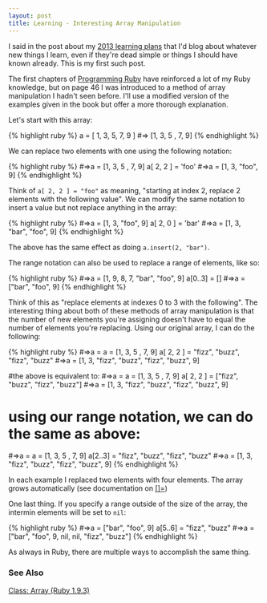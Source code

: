 ```yaml
---
layout: post
title: Learning - Interesting Array Manipulation
---
```

<p>I said in the post about my <a href="http://ericfarkas.com/posts/learning-plan-for-2013/">2013 learning plans</a> that I'd blog about whatever new things I learn, even if they're dead simple or things I should have known already.  This is my first such post.</p>

<p>The first chapters of <a href="http://pragprog.com/book/ruby3/programming-ruby-1-9">Programming Ruby</a> have reinforced a lot of my Ruby knowledge, but on page 46 I was introduced to a method of array manipulation I hadn't seen before. I'll use a modified version of the examples given in the book but offer a more thorough explanation.</p>

<p>Let's start with this array:</p>

<p>
{% highlight ruby %}
a = [ 1, 3, 5, 7, 9 ]
#=> [1, 3, 5 , 7, 9]
{% endhighlight %}
</p>

<p>We can replace two elements with one using the following notation:</p>

<p>
{% highlight ruby %}
#=>a = [1, 3, 5 , 7, 9]
a[ 2, 2 ] = 'foo'
#=>a = [1, 3, "foo", 9]
{% endhighlight %}
</p>

<p>Think of <code>a[ 2, 2 ] = "foo"</code> as meaning, "starting at index 2, replace 2 elements with the following value".  We can modify the same notation to insert a value but not replace anything in the array:</p>

<p>
{% highlight ruby %}
#=>a = [1, 3, "foo", 9]
a[ 2, 0 ] = 'bar'
#=>a = [1, 3, "bar", "foo", 9]
{% endhighlight %}
</p>

<p>The above has the same effect as doing <code>a.insert(2, "bar")</code>.

<p>The range notation can also be used to replace a range of elements, like so:</p>

<p>
{% highlight ruby %}
#=>a = [1, 9, 8, 7, "bar", "foo", 9]
a[0..3] = []
#=>a = ["bar", "foo", 9]
{% endhighlight %}
</p>

<p>Think of this as "replace elements at indexes 0 to 3 with the following".  The interesting thing about both of these methods of array manipulation is that the number of new elements you're assigning doesn't have to equal the number of elements you're replacing.  Using our original array, I can do the following:</p>

<p>
{% highlight ruby %}
#=>a = a = [1, 3, 5 , 7, 9]
a[ 2, 2 ] = "fizz", "buzz", "fizz", "buzz"
#=>a = [1, 3, "fizz", "buzz", "fizz", "buzz", 9]

#the above is equivalent to:
#=>a = a = [1, 3, 5 , 7, 9]
a[ 2, 2 ] = ["fizz", "buzz", "fizz", "buzz"]
#=>a = [1, 3, "fizz", "buzz", "fizz", "buzz", 9]

# using our range notation, we can do the same as above:

#=>a = a = [1, 3, 5 , 7, 9]
a[2..3] = "fizz", "buzz", "fizz", "buzz"
#=>a = [1, 3, "fizz", "buzz", "fizz", "buzz", 9]
{% endhighlight %}
</p>

<p>In each example I replaced two elements with four elements.  The array grows automatically (see documentation on <a href="http://www.ruby-doc.org/core-1.9.3/Array.html#method-i-5B-5D-3D">[]=</a>)</p>

<p>One last thing.  If you specify a range outside of the size of the array, the intermin elements will be set to <code>nil</code>:</p>

<p>
{% highlight ruby %}
#=>a = ["bar", "foo", 9]
a[5..6] = "fizz", "buzz"
#=>a = ["bar", "foo", 9, nil, nil, "fizz", "buzz"]
{% endhighlight %}
</p>

<p>As always in Ruby, there are multiple ways to accomplish the same thing.</p>

<h3>See Also</h3>
<p><a href="http://www.ruby-doc.org/core-1.9.3/Array.html">Class: Array (Ruby 1.9.3)</a></p>